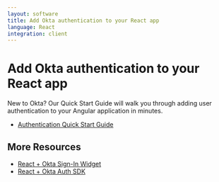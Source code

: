 ```yaml
---
layout: software
title: Add Okta authentication to your React app
language: React
integration: client
---
```


# Add Okta authentication to your React app

New to Okta? Our Quick Start Guide will walk you through adding user authentication to your Angular application in minutes.

<ul class='code-list'>
  <li>
    <a href='/quickstart/#/react/nodejs/generic/' class='code-button inverse'>
      <span class='code-icon launch-16'></span><span>Authentication Quick Start Guide</span>
    </a>
  </li>
</ul>

## More Resources

<ul class='code-list'>
    <li><span class='code-icon launch-16'></span> <a href='okta_react_sign-in_widget.html'>React + Okta Sign-In Widget</a></li>
    <li><span class='code-icon launch-16'></span> <a href='okta_react.html'>React + Okta Auth SDK</a></li>
</ul>
